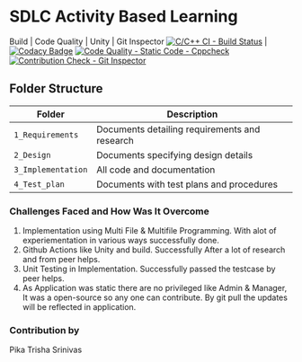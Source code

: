 # SDLC Activity Based Learning


Build | Code Quality | Unity | Git Inspector
[![C/C++ CI - Build Status](https://github.com/manoharbrvara/Stepin_mini_project_LTTS/actions/workflows/c-cpp.yml/badge.svg)](https://github.com/manoharbrvara/Stepin_mini_project_LTTS/actions/workflows/c-cpp.yml) | [![Codacy Badge](https://app.codacy.com/project/badge/Grade/f1a82b689a7d4f7fb363ea16ccbdd5b8)](https://www.codacy.com/gh/manoharbrvara/Stepin_mini_project_LTTS/dashboard?utm_source=github.com&amp;utm_medium=referral&amp;utm_content=manoharbrvara/Stepin_mini_project_LTTS&amp;utm_campaign=Badge_Grade)
[![Code Quality - Static Code - Cppcheck](https://github.com/manoharbrvara/Stepin_mini_project_LTTS/actions/workflows/cppcheck.yml/badge.svg)](https://github.com/manoharbrvara/Stepin_mini_project_LTTS/actions/workflows/cppcheck.yml) 
[![Contribution Check - Git Inspector](https://github.com/manoharbrvara/Stepin_mini_project_LTTS/actions/workflows/gitinspector.yml/badge.svg)](https://github.com/manoharbrvara/Stepin_mini_project_LTTS/actions/workflows/gitinspector.yml)






## Folder Structure
Folder             | Description
-------------------| -----------------------------------------
`1_Requirements`   | Documents detailing requirements and research
`2_Design`         | Documents specifying design details
`3_Implementation` | All code and documentation
`4_Test_plan`      | Documents with test plans and procedures

<!--lint disable no-duplicate-headings-->
### Challenges Faced and How Was It Overcome
1. Implementation using Multi File & Multifile Programming. With alot of experiementation in various ways successfully done.
2. Github Actions like Unity and build. Successfully After a lot of research and from peer helps.
3. Unit Testing in Implementation. Successfully passed the testcase by peer helps.
4. As Application was static there are no privileged like Admin & Manager, It was a open-source so any one can contribute. By git pull the updates will be reflected in application.

### Contribution by

Pika Trisha Srinivas          
  

